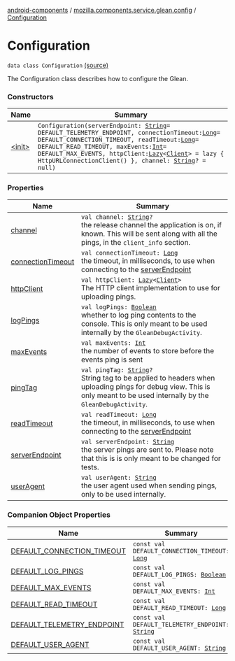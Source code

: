 [android-components](../../index.md) / [mozilla.components.service.glean.config](../index.md) / [Configuration](./index.md)

# Configuration

`data class Configuration` [(source)](https://github.com/mozilla-mobile/android-components/blob/master/components/service/glean/src/main/java/mozilla/components/service/glean/config/Configuration.kt#L29)

The Configuration class describes how to configure the Glean.

### Constructors

| Name | Summary |
|---|---|
| [&lt;init&gt;](-init-.md) | `Configuration(serverEndpoint: `[`String`](https://kotlinlang.org/api/latest/jvm/stdlib/kotlin/-string/index.html)` = DEFAULT_TELEMETRY_ENDPOINT, connectionTimeout: `[`Long`](https://kotlinlang.org/api/latest/jvm/stdlib/kotlin/-long/index.html)` = DEFAULT_CONNECTION_TIMEOUT, readTimeout: `[`Long`](https://kotlinlang.org/api/latest/jvm/stdlib/kotlin/-long/index.html)` = DEFAULT_READ_TIMEOUT, maxEvents: `[`Int`](https://kotlinlang.org/api/latest/jvm/stdlib/kotlin/-int/index.html)` = DEFAULT_MAX_EVENTS, httpClient: `[`Lazy`](https://kotlinlang.org/api/latest/jvm/stdlib/kotlin/-lazy/index.html)`<`[`Client`](../../mozilla.components.concept.fetch/-client/index.md)`> = lazy { HttpURLConnectionClient() }, channel: `[`String`](https://kotlinlang.org/api/latest/jvm/stdlib/kotlin/-string/index.html)`? = null)` |

### Properties

| Name | Summary |
|---|---|
| [channel](channel.md) | `val channel: `[`String`](https://kotlinlang.org/api/latest/jvm/stdlib/kotlin/-string/index.html)`?`<br>the release channel the application is on, if known. This will be     sent along with all the pings, in the `client_info` section. |
| [connectionTimeout](connection-timeout.md) | `val connectionTimeout: `[`Long`](https://kotlinlang.org/api/latest/jvm/stdlib/kotlin/-long/index.html)<br>the timeout, in milliseconds, to use when connecting to     the [serverEndpoint](server-endpoint.md) |
| [httpClient](http-client.md) | `val httpClient: `[`Lazy`](https://kotlinlang.org/api/latest/jvm/stdlib/kotlin/-lazy/index.html)`<`[`Client`](../../mozilla.components.concept.fetch/-client/index.md)`>`<br>The HTTP client implementation to use for uploading pings. |
| [logPings](log-pings.md) | `val logPings: `[`Boolean`](https://kotlinlang.org/api/latest/jvm/stdlib/kotlin/-boolean/index.html)<br>whether to log ping contents to the console. This is only meant to be used     internally by the `GleanDebugActivity`. |
| [maxEvents](max-events.md) | `val maxEvents: `[`Int`](https://kotlinlang.org/api/latest/jvm/stdlib/kotlin/-int/index.html)<br>the number of events to store before the events ping is sent |
| [pingTag](ping-tag.md) | `val pingTag: `[`String`](https://kotlinlang.org/api/latest/jvm/stdlib/kotlin/-string/index.html)`?`<br>String tag to be applied to headers when uploading pings for debug view.     This is only meant to be used internally by the `GleanDebugActivity`. |
| [readTimeout](read-timeout.md) | `val readTimeout: `[`Long`](https://kotlinlang.org/api/latest/jvm/stdlib/kotlin/-long/index.html)<br>the timeout, in milliseconds, to use when connecting to     the [serverEndpoint](server-endpoint.md) |
| [serverEndpoint](server-endpoint.md) | `val serverEndpoint: `[`String`](https://kotlinlang.org/api/latest/jvm/stdlib/kotlin/-string/index.html)<br>the server pings are sent to. Please note that this is     is only meant to be changed for tests. |
| [userAgent](user-agent.md) | `val userAgent: `[`String`](https://kotlinlang.org/api/latest/jvm/stdlib/kotlin/-string/index.html)<br>the user agent used when sending pings, only to be used internally. |

### Companion Object Properties

| Name | Summary |
|---|---|
| [DEFAULT_CONNECTION_TIMEOUT](-d-e-f-a-u-l-t_-c-o-n-n-e-c-t-i-o-n_-t-i-m-e-o-u-t.md) | `const val DEFAULT_CONNECTION_TIMEOUT: `[`Long`](https://kotlinlang.org/api/latest/jvm/stdlib/kotlin/-long/index.html) |
| [DEFAULT_LOG_PINGS](-d-e-f-a-u-l-t_-l-o-g_-p-i-n-g-s.md) | `const val DEFAULT_LOG_PINGS: `[`Boolean`](https://kotlinlang.org/api/latest/jvm/stdlib/kotlin/-boolean/index.html) |
| [DEFAULT_MAX_EVENTS](-d-e-f-a-u-l-t_-m-a-x_-e-v-e-n-t-s.md) | `const val DEFAULT_MAX_EVENTS: `[`Int`](https://kotlinlang.org/api/latest/jvm/stdlib/kotlin/-int/index.html) |
| [DEFAULT_READ_TIMEOUT](-d-e-f-a-u-l-t_-r-e-a-d_-t-i-m-e-o-u-t.md) | `const val DEFAULT_READ_TIMEOUT: `[`Long`](https://kotlinlang.org/api/latest/jvm/stdlib/kotlin/-long/index.html) |
| [DEFAULT_TELEMETRY_ENDPOINT](-d-e-f-a-u-l-t_-t-e-l-e-m-e-t-r-y_-e-n-d-p-o-i-n-t.md) | `const val DEFAULT_TELEMETRY_ENDPOINT: `[`String`](https://kotlinlang.org/api/latest/jvm/stdlib/kotlin/-string/index.html) |
| [DEFAULT_USER_AGENT](-d-e-f-a-u-l-t_-u-s-e-r_-a-g-e-n-t.md) | `const val DEFAULT_USER_AGENT: `[`String`](https://kotlinlang.org/api/latest/jvm/stdlib/kotlin/-string/index.html) |
